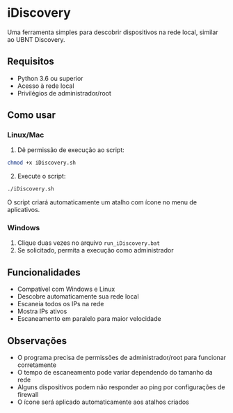 # iDiscovery

Uma ferramenta simples para descobrir dispositivos na rede local, similar ao UBNT Discovery.

## Requisitos

- Python 3.6 ou superior
- Acesso à rede local
- Privilégios de administrador/root

## Como usar

### Linux/Mac

1. Dê permissão de execução ao script:
```bash
chmod +x iDiscovery.sh
```

2. Execute o script:
```bash
./iDiscovery.sh
```

O script criará automaticamente um atalho com ícone no menu de aplicativos.

### Windows

1. Clique duas vezes no arquivo `run_iDiscovery.bat`
2. Se solicitado, permita a execução como administrador

## Funcionalidades

- Compatível com Windows e Linux
- Descobre automaticamente sua rede local
- Escaneia todos os IPs na rede
- Mostra IPs ativos
- Escaneamento em paralelo para maior velocidade

## Observações

- O programa precisa de permissões de administrador/root para funcionar corretamente
- O tempo de escaneamento pode variar dependendo do tamanho da rede
- Alguns dispositivos podem não responder ao ping por configurações de firewall
- O ícone será aplicado automaticamente aos atalhos criados